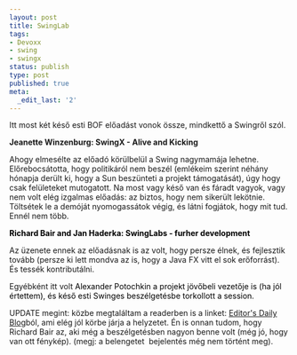 ```yaml
---
layout: post
title: SwingLab
tags:
- Devoxx
- swing
- swingx
status: publish
type: post
published: true
meta:
  _edit_last: '2'
---
```

Itt most két késő esti BOF előadást vonok össze, mindkettő a Swingről szól.

<strong>Jeanette Winzenburg: SwingX - Alive and Kicking</strong>

Ahogy elmesélte az előadó körülbelül a Swing nagymamája lehetne. Előrebocsátotta, hogy politikáról nem beszél (emlékeim szerint néhány hónapja derült ki, hogy a Sun beszünteti a projekt támogatását), úgy hogy csak felületeket mutogatott. Na most vagy késő van és fáradt vagyok, vagy nem volt elég izgalmas előadás: az biztos, hogy nem sikerült lekötnie. Töltsétek le a demóját nyomogassátok végig, és látni fogjátok, hogy mit tud. Ennél nem több.

<span style="color: black">
<strong> Richard Bair and Jan Haderka: SwingLabs - furher development </strong></span>

Az üzenete ennek az előadásnak is az volt, hogy persze élnek, és fejlesztik tovább (persze ki lett mondva az is, hogy a Java FX vitt el sok erőforrást). És tessék kontributálni.

Egyébként itt volt <span style="color: black"> Alexander Potochkin a projekt jövőbeli vezetője is (ha jól értettem), és késő esti Swinges beszélgetésbe torkollott a session.</span>

UPDATE megint: közbe megtaláltam a readerben is a linket: <a href="http://weblogs.java.net/blog/editors/archives/2008/12/be_safe.html">Editor's Daily Blog</a>ból, ami elég jól körbe járja a helyzetet. Én is onnan tudom, hogy Richard Bair az, aki még a beszélgetésben nagyon benne volt (még jó, hogy van ott fénykép). (megj: a belengetet  bejelentés még nem történt meg).
